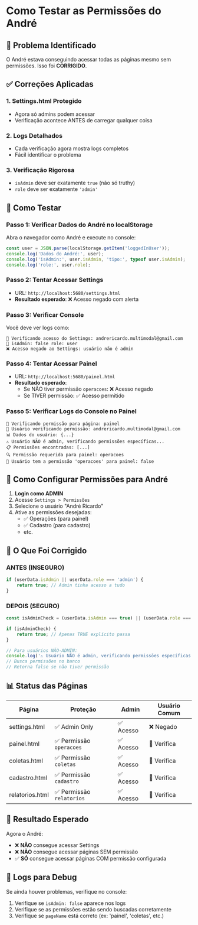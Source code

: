 # Como Testar as Permissões do André

## 🎯 Problema Identificado

O André estava conseguindo acessar todas as páginas mesmo sem permissões. Isso foi **CORRIGIDO**.

## ✅ Correções Aplicadas

### 1. **Settings.html Protegido**
- Agora só admins podem acessar
- Verificação acontece ANTES de carregar qualquer coisa

### 2. **Logs Detalhados**
- Cada verificação agora mostra logs completos
- Fácil identificar o problema

### 3. **Verificação Rigorosa**
- `isAdmin` deve ser exatamente `true` (não só truthy)
- `role` deve ser exatamente `'admin'`

## 🧪 Como Testar

### Passo 1: Verificar Dados do André no localStorage

Abra o navegador como André e execute no console:

```javascript
const user = JSON.parse(localStorage.getItem('loggedInUser'));
console.log('Dados do André:', user);
console.log('isAdmin:', user.isAdmin, 'tipo:', typeof user.isAdmin);
console.log('role:', user.role);
```

### Passo 2: Tentar Acessar Settings

- URL: `http://localhost:5680/settings.html`
- **Resultado esperado**: ❌ Acesso negado com alerta

### Passo 3: Verificar Console

Você deve ver logs como:

```
👤 Verificando acesso do Settings: andrericardo.multimodal@gmail.com
👑 isAdmin: false role: user
❌ Acesso negado ao Settings: usuário não é admin
```

### Passo 4: Tentar Acessar Painel

- URL: `http://localhost:5680/painel.html`
- **Resultado esperado**: 
  - Se NÃO tiver permissão `operacoes`: ❌ Acesso negado
  - Se TIVER permissão: ✅ Acesso permitido

### Passo 5: Verificar Logs do Console no Painel

```
🔐 Verificando permissão para página: painel
👤 Usuário verificando permissão: andrericardo.multimodal@gmail.com
📊 Dados do usuário: {...}
⚠️ Usuário NÃO é admin, verificando permissões específicas...
📋 Permissões encontradas: [...]
🔍 Permissão requerida para painel: operacoes
🔑 Usuário tem a permissão 'operacoes' para painel: false
```

## 🔧 Como Configurar Permissões para André

1. **Login como ADMIN**
2. Acesse `Settings > Permissões`
3. Selecione o usuário "André Ricardo"
4. Ative as permissões desejadas:
   - ✅ Operações (para painel)
   - ✅ Cadastro (para cadastro)
   - etc.

## 🚨 O Que Foi Corrigido

### ANTES (INSEGURO)
```javascript
if (userData.isAdmin || userData.role === 'admin') {
    return true; // Admin tinha acesso a tudo
}
```

### DEPOIS (SEGURO)
```javascript
const isAdminCheck = (userData.isAdmin === true) || (userData.role === 'admin');

if (isAdminCheck) {
    return true; // Apenas TRUE explícito passa
}

// Para usuários NÃO-ADMIN:
console.log('⚠️ Usuário NÃO é admin, verificando permissões específicas...');
// Busca permissões no banco
// Retorna false se não tiver permissão
```

## 📊 Status das Páginas

| Página | Proteção | Admin | Usuário Comum |
|--------|----------|-------|----------------|
| settings.html | ✅ Admin Only | ✅ Acesso | ❌ Negado |
| painel.html | ✅ Permissão `operacoes` | ✅ Acesso | 🔐 Verifica |
| coletas.html | ✅ Permissão `coletas` | ✅ Acesso | 🔐 Verifica |
| cadastro.html | ✅ Permissão `cadastro` | ✅ Acesso | 🔐 Verifica |
| relatorios.html | ✅ Permissão `relatorios` | ✅ Acesso | 🔐 Verifica |

## 🎯 Resultado Esperado

Agora o André:
- ❌ **NÃO** consegue acessar Settings
- ❌ **NÃO** consegue acessar páginas SEM permissão
- ✅ **SÓ** consegue acessar páginas COM permissão configurada

## 📝 Logs para Debug

Se ainda houver problemas, verifique no console:
1. Verifique se `isAdmin: false` aparece nos logs
2. Verifique se as permissões estão sendo buscadas corretamente
3. Verifique se `pageName` está correto (ex: 'painel', 'coletas', etc.)

